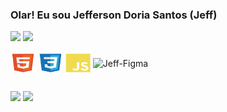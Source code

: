 ### Olar! Eu sou Jefferson Doria Santos (Jeff)
<div>
  
  <img height="180em" src="https://github-readme-stats.vercel.app/api?username=jefdoria&show_icons=true&theme=github_dark&include_all_commits=true&count_private=true"/>
  <img height="180em" src="https://github-readme-stats.vercel.app/api/top-langs/?username=jefdoria&layout=compact&langs_count=7&theme=github_dark"/>
</div>
  
<div style="display: inline_block"><br>
  <img align="center" alt="Jeff-HTML" height="30" width="40" src="https://raw.githubusercontent.com/devicons/devicon/master/icons/html5/html5-original.svg">
  <img align="center" alt="Jeff-CSS" height="30" width="40" src="https://raw.githubusercontent.com/devicons/devicon/master/icons/css3/css3-original.svg">
  <img align="center" alt="Jeff-Js" height="30" width="40" src="https://raw.githubusercontent.com/devicons/devicon/master/icons/javascript/javascript-plain.svg">
  <img align="center" alt="Jeff-Figma" height="30" width="40" src="https://cdn.jsdelivr.net/gh/devicons/devicon/icons/figma/figma-original.svg" />
</div>
  
 ##
  
 <div> 
  <a href="https://jefdoria.dev/links.html" title="Mais informações"><img src="https://img.shields.io/badge/me-jefdoria.dev%2Flinks.html-green" target="_blank"></a>
  <a href="https://www.linkedin.com/in/jdoriadev/" title="Linkedin com trabalhos, projetos e carreira" target="_blank"><img src="https://img.shields.io/badge/in-jdoriadev-blue" target="_blank"></a>  
  </div>
